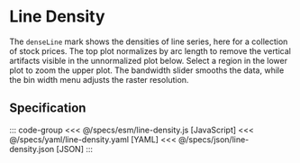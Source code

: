 <script setup>
  import { reset } from '@uwdata/vgplot';
  reset();
</script>

# Line Density

The `denseLine` mark shows the densities of line series, here for a collection of stock prices.
The top plot normalizes by arc length to remove the vertical artifacts visible in the unnormalized plot below.
Select a region in the lower plot to zoom the upper plot.
The bandwidth slider smooths the data, while the bin width menu adjusts the raster resolution.


<Example spec="/specs/yaml/line-density.yaml" />

## Specification

::: code-group
<<< @/specs/esm/line-density.js [JavaScript]
<<< @/specs/yaml/line-density.yaml [YAML]
<<< @/specs/json/line-density.json [JSON]
:::
